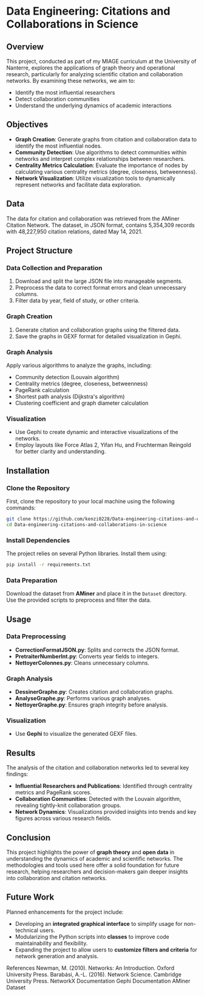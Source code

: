 # Data Engineering: Citations and Collaborations in Science

## Overview
This project, conducted as part of my MIAGE curriculum at the University of Nanterre, explores the applications of graph theory and operational research, particularly for analyzing scientific citation and collaboration networks. By examining these networks, we aim to:
- Identify the most influential researchers
- Detect collaboration communities
- Understand the underlying dynamics of academic interactions

## Objectives
- **Graph Creation**: Generate graphs from citation and collaboration data to identify the most influential nodes.
- **Community Detection**: Use algorithms to detect communities within networks and interpret complex relationships between researchers.
- **Centrality Metrics Calculation**: Evaluate the importance of nodes by calculating various centrality metrics (degree, closeness, betweenness).
- **Network Visualization**: Utilize visualization tools to dynamically represent networks and facilitate data exploration.

## Data
The data for citation and collaboration was retrieved from the AMiner Citation Network. The dataset, in JSON format, contains 5,354,309 records with 48,227,950 citation relations, dated May 14, 2021.

## Project Structure

### Data Collection and Preparation
1. Download and split the large JSON file into manageable segments.
2. Preprocess the data to correct format errors and clean unnecessary columns.
3. Filter data by year, field of study, or other criteria.

### Graph Creation
1. Generate citation and collaboration graphs using the filtered data.
2. Save the graphs in GEXF format for detailed visualization in Gephi.

### Graph Analysis
Apply various algorithms to analyze the graphs, including:
- Community detection (Louvain algorithm)
- Centrality metrics (degree, closeness, betweenness)
- PageRank calculation
- Shortest path analysis (Dijkstra's algorithm)
- Clustering coefficient and graph diameter calculation

### Visualization
- Use Gephi to create dynamic and interactive visualizations of the networks.
- Employ layouts like Force Atlas 2, Yifan Hu, and Fruchterman Reingold for better clarity and understanding.

## Installation

### Clone the Repository

First, clone the repository to your local machine using the following commands:

```bash
git clone https://github.com/kenzi0228/Data-engineering-citations-and-collaborations-in-science.git
cd Data-engineering-citations-and-collaborations-in-science
```

### Install Dependencies
The project relies on several Python libraries. Install them using:

```bash
pip install -r requirements.txt
```

### Data Preparation
Download the dataset from **AMiner** and place it in the `Dataset` directory.
Use the provided scripts to preprocess and filter the data.

## Usage

### Data Preprocessing
- **CorrectionFormatJSON.py**: Splits and corrects the JSON format.
- **PretraiterNumberInt.py**: Converts year fields to integers.
- **NettoyerColonnes.py**: Cleans unnecessary columns.

### Graph Analysis
- **DessinerGraphe.py**: Creates citation and collaboration graphs.
- **AnalyseGraphe.py**: Performs various graph analyses.
- **NettoyerGraphe.py**: Ensures graph integrity before analysis.

### Visualization
- Use **Gephi** to visualize the generated GEXF files.

## Results
The analysis of the citation and collaboration networks led to several key findings:

- **Influential Researchers and Publications**: Identified through centrality metrics and PageRank scores.
- **Collaboration Communities**: Detected with the Louvain algorithm, revealing tightly-knit collaboration groups.
- **Network Dynamics**: Visualizations provided insights into trends and key figures across various research fields.

## Conclusion
This project highlights the power of **graph theory** and **open data** in understanding the dynamics of academic and scientific networks. The methodologies and tools used here offer a solid foundation for future research, helping researchers and decision-makers gain deeper insights into collaboration and citation networks.

## Future Work
Planned enhancements for the project include:

- Developing an **integrated graphical interface** to simplify usage for non-technical users.
- Modularizing the Python scripts into **classes** to improve code maintainability and flexibility.
- Expanding the project to allow users to **customize filters and criteria** for network generation and analysis.


References
Newman, M. (2010). Networks: An Introduction. Oxford University Press.
Barabási, A.-L. (2016). Network Science. Cambridge University Press.
NetworkX Documentation
Gephi Documentation
AMiner Dataset
